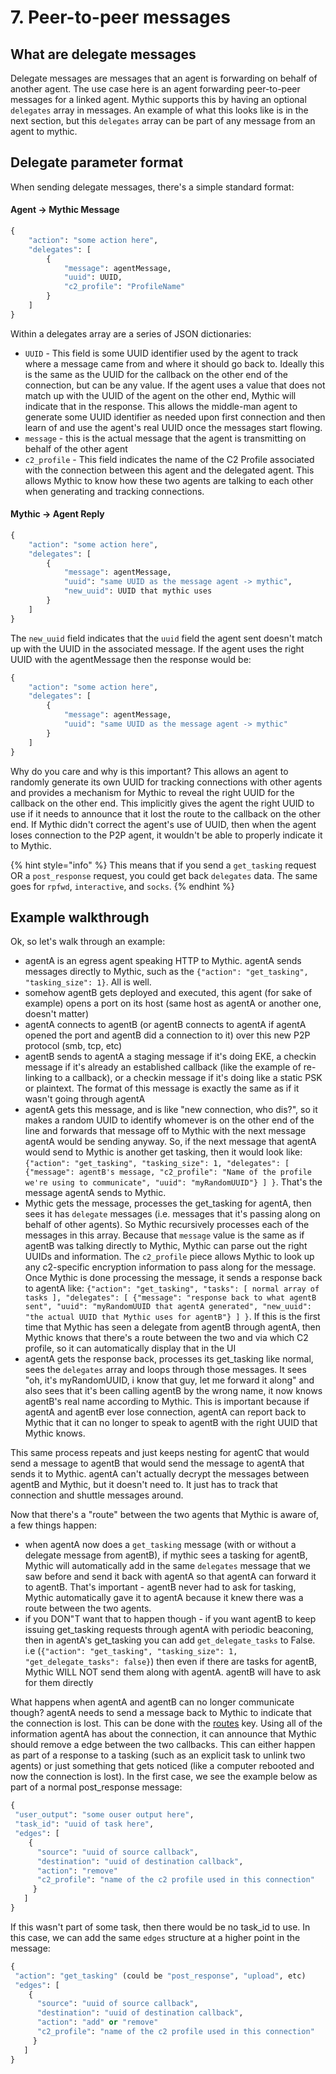 # 7. Peer-to-peer messages

## What are delegate messages

Delegate messages are messages that an agent is forwarding on behalf of another agent. The use case here is an agent forwarding peer-to-peer messages for a linked agent. Mythic supports this by having an optional `delegates` array in messages. An example of what this looks like is in the next section, but this `delegates` array can be part of any message from an agent to mythic.

## Delegate parameter format

When sending delegate messages, there's a simple standard format:

#### Agent -> Mythic Message

```python
{
    "action": "some action here",
    "delegates": [
        {
            "message": agentMessage,
            "uuid": UUID,
            "c2_profile": "ProfileName"
        }
    ]
}
```

Within a delegates array are a series of JSON dictionaries:

* `UUID` - This field is some UUID identifier used by the agent to track where a message came from and where it should go back to. Ideally this is the same as the UUID for the callback on the other end of the connection, but can be any value. If the agent uses a value that does not match up with the UUID of the agent on the other end, Mythic will indicate that in the response. This allows the middle-man agent to generate some UUID identifier as needed upon first connection and then learn of and use the agent's real UUID once the messages start flowing.
* `message` - this is the actual message that the agent is transmitting on behalf of the other agent
* `c2_profile` - This field indicates the name of the C2 Profile associated with the connection between this agent and the delegated agent. This allows Mythic to know how these two agents are talking to each other when generating and tracking connections.

#### Mythic -> Agent Reply

```python
{
    "action": "some action here",
    "delegates": [
        {
            "message": agentMessage,
            "uuid": "same UUID as the message agent -> mythic",
            "new_uuid": UUID that mythic uses
        }
    ]
}
```

The `new_uuid` field indicates that the `uuid` field the agent sent doesn't match up with the UUID in the associated message. If the agent uses the right UUID with the agentMessage then the response would be:

```python
{
    "action": "some action here",
    "delegates": [
        {
            "message": agentMessage,
            "uuid": "same UUID as the message agent -> mythic"
        }
    ]
}
```

Why do you care and why is this important? This allows an agent to randomly generate its own UUID for tracking connections with other agents and provides a mechanism for Mythic to reveal the right UUID for the callback on the other end. This implicitly gives the agent the right UUID to use if it needs to announce that it lost the route to the callback on the other end. If Mythic didn't correct the agent's use of UUID, then when the agent loses connection to the P2P agent, it wouldn't be able to properly indicate it to Mythic.

{% hint style="info" %}
This means that if you send a `get_tasking` request OR a `post_response` request, you could get back `delegates` data. The same goes for `rpfwd`, `interactive`, and `socks`.&#x20;
{% endhint %}

## Example walkthrough

Ok, so let's walk through an example:

* agentA is an egress agent speaking HTTP to Mythic. agentA sends messages directly to Mythic, such as the `{"action": "get_tasking", "tasking_size": 1}`. All is well.
* somehow agentB gets deployed and executed, this agent (for sake of example) opens a port on its host (same host as agentA or another one, doesn't matter)
* agentA connects to agentB (or agentB connects to agentA if agentA opened the port and agentB did a connection to it) over this new P2P protocol (smb, tcp, etc)
* agentB sends to agentA a staging message if it's doing EKE, a checkin message if it's already an established callback (like the example of re-linking to a callback), or a checkin message if it's doing like a static PSK or plaintext. The format of this message is exactly the same as if it wasn't going through agentA
* agentA gets this message, and is like "new connection, who dis?", so it makes a random UUID to identify whomever is on the other end of the line and forwards that message off to Mythic with the next message agentA would be sending anyway. So, if the next message that agentA would send to Mythic is another get tasking, then it would look like: `{"action": "get_tasking", "tasking_size": 1, "delegates": [ {"message": agentB's message, "c2_profile": "Name of the profile we're using to communicate", "uuid": "myRandomUUID"} ] }`. That's the message agentA sends to Mythic.
* Mythic gets the message, processes the get\_tasking for agentA, then sees it has `delegate` messages (i.e. messages that it's passing along on behalf of other agents). So Mythic recursively processes each of the messages in this array. Because that `message` value is the same as if agentB was talking directly to Mythic, Mythic can parse out the right UUIDs and information. The `c2_profile` piece allows Mythic to look up any c2-specific encryption information to pass along for the message. Once Mythic is done processing the message, it sends a response back to agentA like: `{"action": "get_tasking", "tasks": [ normal array of tasks ], "delegates": [ {"message": "response back to what agentB sent", "uuid": "myRandomUUID that agentA generated", "new_uuid": "the actual UUID that Mythic uses for agentB"} ] }`. If this is the first time that Mythic has seen a delegate from agentB through agentA, then Mythic knows that there's a route between the two and via which C2 profile, so it can automatically display that in the UI
* agentA gets the response back, processes its get\_tasking like normal, sees the `delegates` array and loops through those messages. It sees "oh, it's myRandomUUID, i know that guy, let me forward it along" and also sees that it's been calling agentB by the wrong name, it now knows agentB's real name according to Mythic. This is important because if agentA and agentB ever lose connection, agentA can report back to Mythic that it can no longer to speak to agentB with the right UUID that Mythic knows.

This same process repeats and just keeps nesting for agentC that would send a message to agentB that would send the message to agentA that sends it to Mythic. agentA can't actually decrypt the messages between agentB and Mythic, but it doesn't need to. It just has to track that connection and shuttle messages around.

Now that there's a "route" between the two agents that Mythic is aware of, a few things happen:

* when agentA now does a `get_tasking` message (with or without a delegate message from agentB), if mythic sees a tasking for agentB, Mythic will automatically add in the same `delegates` message that we saw before and send it back with agentA so that agentA can forward it to agentB. That's important - agentB never had to ask for tasking, Mythic automatically gave it to agentA because it knew there was a route between the two agents.
* if you DON"T want that to happen though - if you want agentB to keep issuing get\_tasking requests through agentA with periodic beaconing, then in agentA's get\_tasking you can add `get_delegate_tasks` to False. i.e (`{"action": "get_tasking", "tasking_size": 1, "get_delegate_tasks": false}`) then even if there are tasks for agentB, Mythic WILL NOT send them along with agentA. agentB will have to ask for them directly

What happens when agentA and agentB can no longer communicate though? agentA needs to send a message back to Mythic to indicate that the connection is lost. This can be done with the [routes](../../../hooking-features/linking-agents/action-p2p\_info.md) key. Using all of the information agentA has about the connection, it can announce that Mythic should remove a edge between the two callbacks. This can either happen as part of a response to a tasking (such as an explicit task to unlink two agents) or just something that gets noticed (like a computer rebooted and now the connection is lost). In the first case, we see the example below as part of a normal post\_response message:

```python
{
 "user_output": "some ouser output here",
 "task_id": "uuid of task here",
 "edges": [
    {
      "source": "uuid of source callback",
      "destination": "uuid of destination callback",
      "action": "remove"
      "c2_profile": "name of the c2 profile used in this connection"
     }
   ]
}
```

If this wasn't part of some task, then there would be no task\_id to use. In this case, we can add the same `edges` structure at a higher point in the message:

```python
{
 "action": "get_tasking" (could be "post_response", "upload", etc)
 "edges": [
    {
      "source": "uuid of source callback",
      "destination": "uuid of destination callback",
      "action": "add" or "remove"
      "c2_profile": "name of the c2 profile used in this connection"
     }
   ]
}
```
